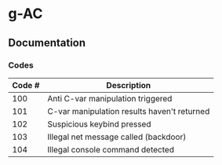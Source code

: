 # g-AC

## Documentation

### Codes

| Code #                    | Description   |
| -------------             | ------------- |
| 100                       | Anti C-var manipulation triggered |
| 101                       | C-var manipulation results haven't returned |
| 102                       | Suspicious keybind pressed |
| 103                       | Illegal net message called (backdoor) |
| 104                       | Illegal console command detected |
